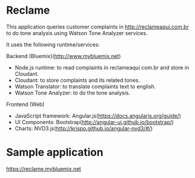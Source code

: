 # Reclame

This application queries customer complaints in http://reclameaqui.com.br to do tone analysis using Watson Tone Analyzer services.

It uses the following runtime/services:

Backend (Bluemix)(http://www.mybluemix.net)

 - Node.js runtime: to read complaints in reclameaqui.com.br and store in Cloudant.
 - Cloudant: to store complaints and its related tones.
 - Watson Translator: to translate complaints text to english.
 - Watson Tone Analyzer: to do the tone analysis.

Frontend (Web)
 - JavaScript framework: Angular.js(https://docs.angularjs.org/guide/)
 - UI Components: Bootstrap(http://angular-ui.github.io/bootstrap/)
 - Charts: NVD3.js(http://krispo.github.io/angular-nvd3/#/)

# Sample application

https://reclame.mybluemix.net
